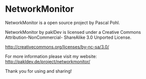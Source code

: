 NetworkMonitor
==============

NetworkMonitor is a open source project by
Pascal <PakL> Pohl.

NetworkMonitor by paklDev is licensed under a
Creative Commons Attribution-NonCommercial-
ShareAlike 3.0 Unported License.

http://creativecommons.org/licenses/by-nc-sa/3.0/


For more information please visit my website:
http://pakldev.de/project/networkmonitor/

Thank you for using and sharing!